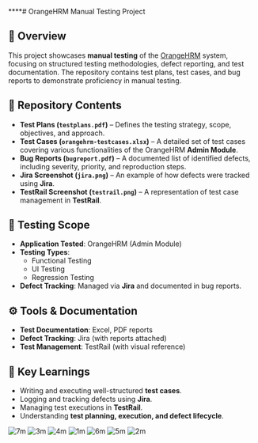 ****# OrangeHRM Manual Testing Project

## 📌 Overview
This project showcases **manual testing** of the [OrangeHRM](https://www.orangehrm.com/) system, focusing on structured testing methodologies, defect reporting, and test documentation. The repository contains test plans, test cases, and bug reports to demonstrate proficiency in manual testing.

## 📂 Repository Contents
- **Test Plans (`testplans.pdf`)** – Defines the testing strategy, scope, objectives, and approach.
- **Test Cases (`orangehrm-testcases.xlsx`)** – A detailed set of test cases covering various functionalities of the OrangeHRM **Admin Module**.
- **Bug Reports (`bugreport.pdf`)** – A documented list of identified defects, including severity, priority, and reproduction steps.
- **Jira Screenshot (`jira.png`)** – An example of how defects were tracked using **Jira**.
- **TestRail Screenshot (`testrail.png`)** – A representation of test case management in **TestRail**.

## 📝 Testing Scope
- **Application Tested**: OrangeHRM (Admin Module)
- **Testing Types**:  
  - Functional Testing  
  - UI Testing  
  - Regression Testing  
- **Defect Tracking**: Managed via **Jira** and documented in bug reports.

## ⚙️ Tools & Documentation
- **Test Documentation**: Excel, PDF reports  
- **Defect Tracking**: Jira (with reports attached)  
- **Test Management**: TestRail (with visual reference)  

## 🎯 Key Learnings
- Writing and executing well-structured **test cases**.
- Logging and tracking defects using **Jira**.
- Managing test executions in **TestRail**.
- Understanding **test planning, execution, and defect lifecycle**.

![7m](https://github.com/user-attachments/assets/4eac0aa4-0de9-4cef-a73f-1b3d54028400)
![3m](https://github.com/user-attachments/assets/297cb21e-a9da-4834-838c-8e5b0bd45ba0)
![4m](https://github.com/user-attachments/assets/64430f1a-20b2-4b1b-9af5-720042a605ae)
![1m](https://github.com/user-attachments/assets/1976aec7-c668-4d0e-8005-ddb68e8b2cfa)
![6m](https://github.com/user-attachments/assets/cb210809-5084-447f-87e1-f369125d3994)
![5m](https://github.com/user-attachments/assets/d2ac98aa-3ef3-478d-bcef-e25366116255)
![2m](https://github.com/user-attachments/assets/58fd0f65-0d1d-40dd-a0ad-83b8e6caef0f)

